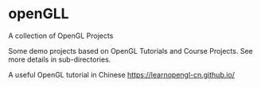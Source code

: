 # openGLL
A collection of OpenGL Projects

Some demo projects based on OpenGL Tutorials and Course Projects. See more details in sub-directories.

A useful OpenGL tutorial in Chinese https://learnopengl-cn.github.io/
